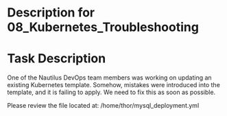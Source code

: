 # Description for 08_Kubernetes_Troubleshooting
# Task Description

One of the Nautilus DevOps team members was working on updating an existing Kubernetes template.
Somehow, mistakes were introduced into the template, and it is failing to apply.
We need to fix this as soon as possible.

Please review the file located at:
/home/thor/mysql_deployment.yml

